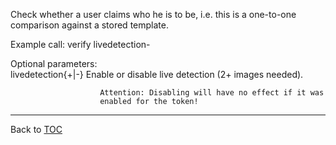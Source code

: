 Check whether a user claims who he is to be, i.e. this is a one-to-one
comparison against a stored template.

Example call: verify livedetection-

Optional parameters:  
   livedetection{+|-}   Enable or disable live detection (2+ images needed).

                        Attention: Disabling will have no effect if it was
                        enabled for the token!


---

Back to [TOC](./toc.md)